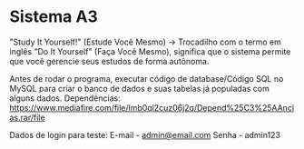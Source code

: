 # Sistema A3
 
"Study It Yourself!" (Estude Você Mesmo) -> Trocadilho com o termo em inglês "Do It Yourself" (Faça Você Mesmo), significa que o sistema permite que você gerencie seus estudos de forma autônoma.

Antes de rodar o programa, executar código de database/Código SQL no MySQL para criar o banco de dados e suas tabelas já populadas com alguns dados.
Dependências: https://www.mediafire.com/file/lmb0ql2cuz06j2q/Depend%25C3%25AAncias.rar/file

Dados de login para teste:
E-mail - admin@email.com
Senha - admin123
